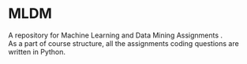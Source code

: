 # MLDM
A repository for Machine Learning and Data Mining Assignments . <br/>
As a part of course structure, all the assignments coding questions are written in Python.

